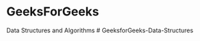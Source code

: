 # GeeksForGeeks
 Data Structures and Algorithms
#   G e e k s f o r G e e k s - D a t a - S t r u c t u r e s  
 